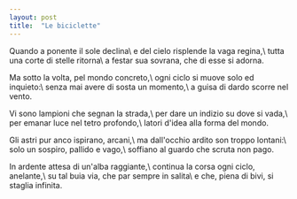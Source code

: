 ```yaml
---
layout: post
title:  "Le biciclette"
---
```


Quando a ponente il sole declina\\
e del cielo risplende la vaga regina,\\
tutta una corte di stelle ritorna\\
a festar sua sovrana, che di esse si adorna.

Ma sotto la volta, pel mondo concreto,\\
ogni ciclo si muove solo ed inquieto:\\
senza mai avere di sosta un momento,\\
a guisa di dardo scorre nel vento.

Vi sono lampioni che segnan la strada,\\
per dare un indizio su dove si vada,\\
per emanar luce nel tetro profondo,\\
latori d'idea alla forma del mondo.

Gli astri pur anco ispirano, arcani,\\
ma dall'occhio ardito son troppo lontani:\\
solo un sospiro, pallido e vago,\\
soffiano al guardo che scruta non pago.

In ardente attesa di un'alba raggiante,\\
continua la corsa ogni ciclo, anelante,\\
su tal buia via, che par sempre in salita\\
e che, piena di bivi, si staglia infinita.
